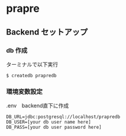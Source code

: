 # prapre

## Backend セットアップ
### db 作成
ターミナルで以下実行
```
$ createdb prapredb
```
### 環境変数設定
.env　backend直下に作成
```
DB_URL=jdbc:postgresql://localhost/prapredb
DB_USER=[your db user name here]
DB_PASS=[your db user password here]
```